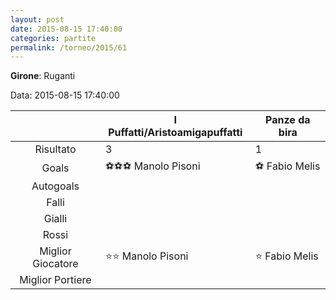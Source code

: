 ```yaml
---
layout: post
date: 2015-08-15 17:40:00
categories: partite
permalink: /torneo/2015/61
---
```

**Girone**: Ruganti

Data: 2015-08-15 17:40:00

| | I Puffatti/Aristoamigapuffatti | Panze da bira |
|:-----:|-----|-----|
Risultato|3|1
Goals|⚽⚽⚽ Manolo Pisoni|⚽ Fabio Melis<br/>
Autogoals||
Falli||
Gialli||
Rossi||
Miglior Giocatore|⭐⭐ Manolo Pisoni<br/>|⭐ Fabio Melis<br/>
Miglior Portiere||